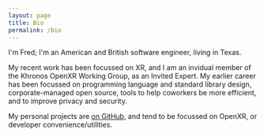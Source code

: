```yaml
---
layout: page
title: Bio
permalink: /bio
---
```


I'm Fred; I'm an American and British software engineer, living in Texas.

My recent work has been focussed on XR, and I am an invidual member of the Khronos OpenXR Working Group, as an Invited Expert. My earlier career has been focussed on  programming language and standard library design, corporate-managed open source, tools to help coworkers be more efficient, and to improve privacy and security.

My personal projects are [on GitHub](https://github.com/fredemmott), and tend
to be focussed on OpenXR, or developer convenience/utilities.
